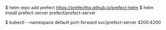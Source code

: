 $ helm repo add prefect https://prefecthq.github.io/prefect-helm
$ helm install prefect-server prefect/prefect-server

$ kubectl --namespace default port-forward svc/prefect-server 4200:4200